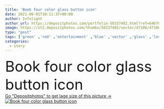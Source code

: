 ```yaml
---
title: 'Book four color glass button icon'
date: 2021-06-01T10:11:37+00:00
author: Infolight
author_url: https://depositphotos.com/portfolio-50337402.html?ref=64678756
image: https://st2.depositphotos.com/thumbs/50337402/vector/47106/471060232/api_thumb_450.jpg?forcejpeg=true
type: "post"
tags: ['green' ,'red' ,'entertainment' ,'blue' ,'vector' ,'glass' ,'love' ,'purple' ,'icon' ,'button' ,'book' ,'education' ,'gradient' ,'story' ,'logo' ,'documents' ,'papers' ,'files' ,'eps' ,'premium' ]
categories: 
  - story
---
```

<div aling="center">
            <font size="60"> Book four color glass button icon</font>   
</div>
<div>
    <a href='https://depositphotos.com/471060232/stock-illustration-book-four-color-glass-button.html?ref=64678756' target=_blank > Go "Depositphotos" to get lage size of this picture ->
        <img href='https://depositphotos.com/471060232/stock-illustration-book-four-color-glass-button.html?ref=64678756' src='https://st2.depositphotos.com/50337402/47106/v/950/depositphotos_471060232-stock-illustration-book-four-color-glass-button.jpg?forcejpeg=true' alt='Book four color glass button icon' >
    </a>
</div>

